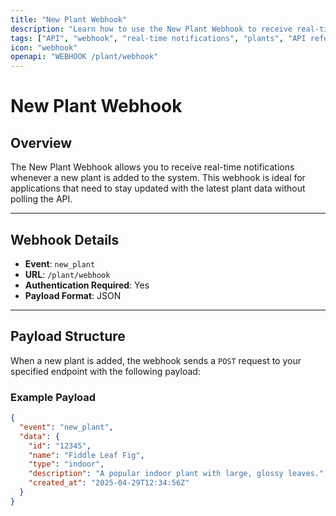 ```yaml
---
title: "New Plant Webhook"
description: "Learn how to use the New Plant Webhook to receive real-time notifications when a new plant is added. This guide includes payload structure, setup instructions, and best practices."
tags: ["API", "webhook", "real-time notifications", "plants", "API reference"]
icon: "webhook"
openapi: "WEBHOOK /plant/webhook"
---
```


# New Plant Webhook

## Overview
The New Plant Webhook allows you to receive real-time notifications whenever a new plant is added to the system. This webhook is ideal for applications that need to stay updated with the latest plant data without polling the API.

---

## Webhook Details

- **Event**: `new_plant`
- **URL**: `/plant/webhook`
- **Authentication Required**: Yes
- **Payload Format**: JSON

---

## Payload Structure

When a new plant is added, the webhook sends a `POST` request to your specified endpoint with the following payload:

### Example Payload
```json
{
  "event": "new_plant",
  "data": {
    "id": "12345",
    "name": "Fiddle Leaf Fig",
    "type": "indoor",
    "description": "A popular indoor plant with large, glossy leaves.",
    "created_at": "2025-04-29T12:34:56Z"
  }
}
